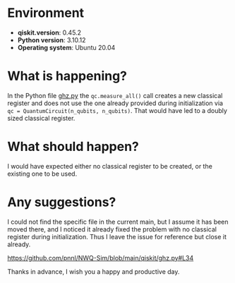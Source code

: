 # Environment

- **qiskit.__version__**: 0.45.2
- **Python version**: 3.10.12
- **Operating system**: Ubuntu 20.04

# What is happening?
In the Python file [ghz.py](https://github.com/pnnl/NWQ-Sim/blob/f12a0ba0f2c26d806c8929b034c34ad18bf4cf83/cluster/dmsim/qiskit/test/ghz.py) the `qc.measure_all()` call creates a new classical register and does not use the one already provided during initialization via `qc = QuantumCircuit(n_qubits, n_qubits)`.
That would have led to a doubly sized classical register.

# What should happen?
I would have expected either no classical register to be created, or the existing one to be used.

# Any suggestions?

I could not find the specific file in the current main, but I assume it has been moved there, and I noticed it already fixed the problem with no classical register during initialization. Thus I leave the issue for reference but close it already.

https://github.com/pnnl/NWQ-Sim/blob/main/qiskit/ghz.py#L34


Thanks in advance, I wish you a happy and productive day.

